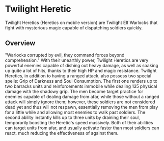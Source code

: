 # Twilight Heretic

Twilight Heretics (Heretics on mobile version) are Twilight Elf Warlocks that fight with mysterious magic capable of dispatching soldiers quickly.
## Overview

"Warlocks corrupted by evil, they command forces beyond comprehension."
With their unearthly power, Twilight Heretics are very powerful enemies capable of dishing out heavy damage, as well as soaking up quite a lot of hits, thanks to their high HP and magic resistance.
Twilight Heretics, in addition to having a ranged attack, also possess two special spells: Grip of Darkness and Soul Consumption. The first one renders up to two barracks units and reinforcements immobile while dealing 135 physical damage with the shadowy grip. The men become target practice for enemies capable of dealing damage from afar, while those without a ranged attack will simply ignore them; however, these soldiers are not considered dead yet and thus will not respawn, essentially removing the men from play for a little while and allowing most enemies to walk past soldiers. The second ability instantly kills up to three units by draining their soul, temporarily boosting the Heretic's speed massively. Both of their abilities can target units from afar, and usually activate faster than most soldiers can react, much reducing the effectiveness of against them.